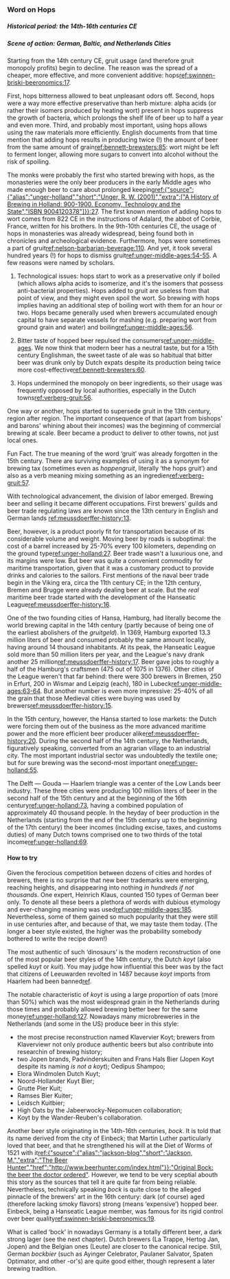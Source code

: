 ### Word on Hops

##### Historical period: the 14th-16th centuries CE

##### Scene of action: German, Baltic, and Netherlands Cities

Starting from the 14th century CE, gruit usage (and therefore gruit monopoly profits) begin to decline. The reason was the spread of a cheaper, more effective, and more convenient additive: hops[ref:swinnen-briski-beeronomics:17]().

First, hops bitterness allowed to beat unpleasant odors off. Second, hops were a way more effective preservative than herb mixture: alpha acids (or rather their isomers produced by heating wort) present in hops suppress the growth of bacteria, which prolongs the shelf life of beer up to half a year and even more. Third, and probably most important, using hops allows using the raw materials more efficiently. English documents from that time mention that adding hops results in producing twice (!) the amount of beer from the same amount of grain[ref:bennett-brewsters:85](): wort might be left to ferment longer, allowing more sugars to convert into alcohol without the risk of spoiling.

The monks were probably the first who started brewing with hops, as the monasteries were the only beer producers in the early Middle ages who made enough beer to care about prolonged keeping[ref:{"source":{"alias":"unger-holland","short":"Unger, R. W. (2001)","extra":["A History of Brewing in Holland: 900-1900. Economy, Technology and the State","ISBN 9004120378"]}}:27](). The first known mention of adding hops to wort comes from 822 CE in the instructions of Adalard, the abbot of Corbie, France, written for his brothers. In the 9th-10th centuries CE, the usage of hops in monasteries was already widespread, being found both in chronicles and archeological evidence. Furthermore, hops were sometimes a part of gruit[ref:nelson-barbarian-beverage:110](). And yet, it took several hundred years (!) for hops to dismiss gruit[ref:unger-middle-ages:54-55](). A few reasons were named by scholars.

  1. Technological issues: hops start to work as a preservative only if boiled (which allows alpha acids to isomerize, and it's the isomers that possess anti-bacterial properties). Hops added to gruit are useless from that point of view, and they might even spoil the wort. So brewing with hops implies having an additional step of boiling wort with them for an hour or two. Hops became generally used when brewers accumulated enough capital to have separate vessels for mashing (e.g. preparing wort from ground grain and water) and boiling[ref:unger-middle-ages:56]().

  2. Bitter taste of hopped beer repulsed the consumers[ref:unger-middle-ages](). We now think that modern beer has a neutral taste, but for a 15th century Englishman, the sweet taste of ale was so habitual that bitter beer was drunk only by Dutch expats despite its production being twice more cost-effective[ref:bennett-brewsters:60]().

  3. Hops undermined the monopoly on beer ingredients, so their usage was frequently opposed by local authorities, especially in the Dutch towns[ref:verberg-gruit:56]().

One way or another, hops started to supersede gruit in the 13th century, region after region. The important consequence of that (apart from bishops' and barons' whining about their incomes) was the beginning of commercial brewing at scale. Beer became a product to deliver to other towns, not just local ones.

Fun Fact. The true meaning of the word ‘gruit’ was already forgotten in the 15th century. There are surviving examples of using it as a synonym for brewing tax (sometimes even as _hoppengruit_, literally ‘the hops gruit’) and also as a verb meaning mixing something as an ingredien[ref:verberg-gruit:57]().

With technological advancement, the division of labor emerged. Brewing beer and selling it became different occupations. First brewers' guilds and beer trade regulating laws are known since the 13th century in English and German lands [ref:meussdoerffer-history:13]().

Beer, however, is a product poorly fit for transportation because of its considerable volume and weight. Moving beer by roads is suboptimal: the cost of a barrel increased by 25-70% every 100 kilometers, depending on the ground type[ref:unger-holland:27](). Beer trade wasn't a luxurious one, and its margins were low. But beer was quite a convenient commodity for maritime transportation, given that it was a customary product to provide drinks and calories to the sailors. First mentions of the naval beer trade begin in the Viking era, circa the 11th century CE; in the 12th century, Bremen and Brugge were already dealing beer at scale. But the *real* maritime beer trade started with the development of the Hanseatic League[ref:meussdoerffer-history:16]().

One of the two founding cities of Hansa, Hamburg, had literally become the world brewing capital in the 14th century (partly because of being one of the earliest abolishers of the _gruitgeld_). In 1369, Hamburg exported 13.3 million liters of beer and consumed probably the same amount locally, having around 14 thousand inhabitants. At its peak, the Hanseatic League sold more than 50 million liters per year, and the League's navy drank another 25 million[ref:meussdoerffer-history:17](). Beer gave jobs to roughly a half of the Hamburg's craftsmen (475 out of 1075 in 1376). Other cities of the League weren't that far behind: there were 300 brewers in Bremen, 250 in Erfurt, 200 in Wismar and Leipzig (each), 180 in Lubeck[ref:unger-middle-ages:63-64](). But another number is even more impressive: 25-40% of all the grain that those Medieval cities were buying was used by brewers[ref:meussdoerffer-history:15]().

In the 15th century, however, the Hansa started to lose markets: the Dutch were forcing them out of the business as the more advanced maritime power and the more efficient beer producer alike[ref:meussdoerffer-history:20](). During the second half of the 14th century, the Netherlands, figuratively speaking, converted from an agrarian village to an industrial city. The most important industrial sector was undoubtedly the textile one; but for sure brewing was the second-most important one[ref:unger-holland:55]().

The Delft — Gouda — Haarlem triangle was a center of the Low Lands beer industry. These three cities were producing 100 million liters of beer in the second half of the 15th century and at the beginning of the 16th century[ref:unger-holland:73](), having a combined population of approximately 40 thousand people. In the heyday of beer production in the Netherlands (starting from the end of the 15th century up to the beginning of the 17th century) the beer incomes (including excise, taxes, and customs duties) of many Dutch towns comprised one to two thirds of the total income[ref:unger-holland:69]().

#### How to try

Given the ferocious competition between dozens of cities and hordes of brewers, there is no surprise that new beer trademarks were emerging, reaching heights, and disappearing into nothing *in hundreds if not thousands*. One expert, Heinrich Klaus, counted 150 types of German beer only. To denote all these beers a plethora of words with dubious etymology and ever-changing meaning was used[ref:unger-middle-ages:185](). Nevertheless, some of them gained so much popularity that they were still in use centuries after, and because of that, we may taste them today. (The longer a beer style existed, the higher was the probability somebody bothered to write the recipe down!)

The most authentic of such ‘dinosaurs’ is the modern reconstruction of one of the most popular beer styles of the 14th century, the Dutch *koyt* (also spelled *kuyt* or *kuit*). You may judge how influential this beer was by the fact that citizens of Leeuwarden revolted in 1487 because *koyt* imports from Haarlem had been banned[ref](https://history.stackexchange.com/questions/23532/what-exactly-happened-with-beer-and-leeuwarden-in-1487).

The notable characteristic of *koyt* is using a large proportion of oats (more than 50%) which was the most widespread grain in the Netherlands during those times and probably allowed brewing better beer for the same money[ref:unger-holland:127](). Nowadays many microbreweries in the Netherlands (and some in the US) produce beer in this style:

  * the most precise reconstruction named Klavervier Koyt; brewers from Klaverviewr not only produce authentic beers but also contribute into researchin of brewing history;
  * two Jopen brands, Padvinderskuiten and Frans Hals Bier (Jopen Koyt despite its naming *is not a koyt*);
  Oedipus Shampoo;
  * Elora Windmolen Dutch Kuyt;
  * Noord-Hollander Kuyt Bier;
  * Grutte Pier Kuit;
  * Ramses Bier Kuiter;
  * Leidsch Kuitbier;
  * High Oats by the Jabeerwocky-Nepomucen collaboration;
  * Koyt by the Wander-Reuben's collaboration.

Another beer style originating in the 14th-16th centuries, *bock*. It is told that its name derived from the city of Einbeck; that Martin Luther particularly loved that beer, and that he strengthened his will at the Diet of Worms of 1521 with it[ref:{"source":{"alias":"jackson-blog","short":"Jackson, M.","extra":"The Beer Hunter","href":"http://www.beerhunter.com/index.html"}}:"Original Bock: the beer the doctor ordered"](http://www.beerhunter.com/documents/19133-000034.html). However, we tend to be very sceptial abouth this story as the sources that tell it are quite far from being reliable. Nevertheless, technically speaking *bock* is quite close to the alleged pinnacle of the brewers' art in the 16th century: dark (of course) aged (therefore lacking smoky flavors) strong (means ‘expensive’) hopped beer. Einbeck, being a Hanseatic League member, was famous for its rigid control over beer quality[ref:swinnen-briski-beeronomics:19]().

What is called ‘bock’ in nowadays Germany is a totally different beer, a dark strong lager (see the next chapter). Dutch brewers (La Trappe, Hertog Jan, Jopen) and the Belgian ones (Leute) are closer to the canonical recipe. Still, German *bockbier* (such as Ayinger Celebrator, Paulaner Salvator, Spaten Optimator, and other -or's) are quite good either, though represent a later brewing tradition.